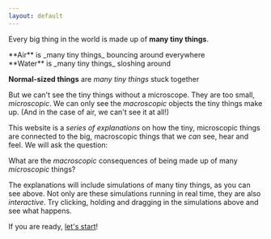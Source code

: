 ```yaml
---
layout: default
---
```


Every big thing in the world is made up of **many tiny things**.


<div class="flex">

<div class="threeColumn">
**Air** is _many tiny things_ bouncing around everywhere

<script>
	var airSim = createSimulationHere({
		pixelWidth: 250,
		pixelHeight: 250,
		initialize: function(simulation)
		{
			var p = simulation.parameters;
			p.isOnlyHardSpheres = true;
			p.gravityAcceleration = 1;
			p.attractStrength = 1;
			p.thermostatRandomStrength = 0.1;
			p.thermostatTemperature = 100;

			setBoxWidth(simulation, 200)

			var particleCount = 200;
			var initialSpeed = 1;
			for (var i = 0; i < particleCount; i++) {
				var particle = new Particle();
				randomDiscInRect(particle.position, particle.radius, simulation.boxBounds);
				v2.set(particle.velocity, randomGaussian(), randomGaussian());
				v2.scale(particle.velocity, particle.velocity, 10);
				addParticle(simulation, particle);
			}

			setToolbarAvailableTools(simulation.toolbar, ["attract"]);
			thumbnailSim(simulation);
		}
	});
</script>
</div>

<div class="threeColumn">
**Water** is _many tiny things_ sloshing around

<script>
	var waterSim = createSimulationHere({
		pixelWidth: 250,
		pixelHeight: 250,
		initialize: function(simulation)
		{
			var p = simulation.parameters;
			p.gravityAcceleration = 1;
			p.thermostatDeterministicStrength = 0.1
			p.thermostatTemperature = 1;
			p.repelStrength = 0.2;
			//p.isOnlyHardSpheres = true;
			setBoxWidth(simulation, 60);

			setWallsAlongBorder(simulation);
			var wallY = -10;
			simulation.walls.push(new Wall(v2(simulation.boxBounds.left, wallY), v2(simulation.boxBounds.right, wallY)));

			var particleCount = 200;
			var particles = [];
			for (var i = 0; i < particleCount; i++) {
				var particle = new Particle();
				particles.push(particle);
			}
			addParticlesRandomlyAround(simulation, particles, v2(0, simulation.boxBounds.bottom + 2));

			arrayRemoveElementAt(simulation.walls, -1);

			var ljInteraction = new LennardJonesInteraction();
			ljInteraction.separation *= 0.8;
			setInteraction(simulation, 0, 0, ljInteraction);

			setToolbarAvailableTools(simulation.toolbar, ["repel"]);
			thumbnailSim(simulation);
		}
	});

</script>
</div>

<div class="threeColumn">

**Normal-sized things** are _many tiny things_ stuck together

<script>
	var solidSim = createSimulationHere({
		pixelWidth: 250,
		pixelHeight: 250,
		initialize: function(simulation)
		{
			var p = simulation.parameters;
			p.gravityAcceleration = 1;
			p.dragStrength = 10;
			p.friction = 0.1;

			setBoxWidth(simulation, 40);

			var particleCount = 2 * 37;
			var latticeSpacing = 2;
			var redBallMiddle = v2(0, 10);
			var blackBallMiddle = v2(-5, -10);
			for (var i = 0; i < particleCount; i++) {
				var halfIndex = Math.floor(i / 2);
				var particle = new Particle();
				particle.type = i % 2;
				if (particle.type == 0)
				{
					hexagonalLatticePosition(particle.position, halfIndex, latticeSpacing);
					v2.add(particle.position, particle.position, blackBallMiddle);
				}
				else
				{
					particle.color = Color.red;
					hexagonalLatticePosition(particle.position, halfIndex, latticeSpacing);
					v2.add(particle.position, particle.position, redBallMiddle);
				}
				
				addParticle(simulation, particle);
			}

			var ljInteraction = new LennardJonesInteraction();
			ljInteraction.strength = 200;
			setInteraction(simulation, 0, 0, ljInteraction);
			setInteraction(simulation, 1, 1, ljInteraction);

			setToolbarAvailableTools(simulation.toolbar, ["move"]);
			thumbnailSim(simulation);
		}
	});
</script>
	
</div>

</div>

But we can't see the tiny things without a microscope. They are too small, _microscopic_. We can only see the _macroscopic_ objects the tiny things make up. (And in the case of air, we can't see it at all!)

This website is a _series of explanations_ on how the tiny, microscopic things are connected to the big, macroscopic things that we _can_ see, hear and feel. We will ask the question:

What are the _macroscopic_ consequences of being made up of many _microscopic_ things?

The explanations will include simulations of many tiny things, as you can see above. Not only are these simulations running in real time, they are also _interactive_. Try clicking, holding and dragging in the simulations above and see what happens.

If you are ready, [let's start](/billiards/billiards)!


<!-- {% include sequences.html %} -->
